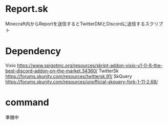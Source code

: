 # Report.sk
Minecraft内からReportを送信するとTwitterDMとDiscordに送信するスクリプト
# Dependency
Vixio
https://www.spigotmc.org/resources/skript-addon-vixio-v1-0-8-the-best-discord-addon-on-the-market.34360/
TwitterSk
https://forums.skunity.com/resources/twittersk.91/
SkQuery
https://forums.skunity.com/resources/unofficial-skquery-fork-1-11-2.68/
# command
準備中
